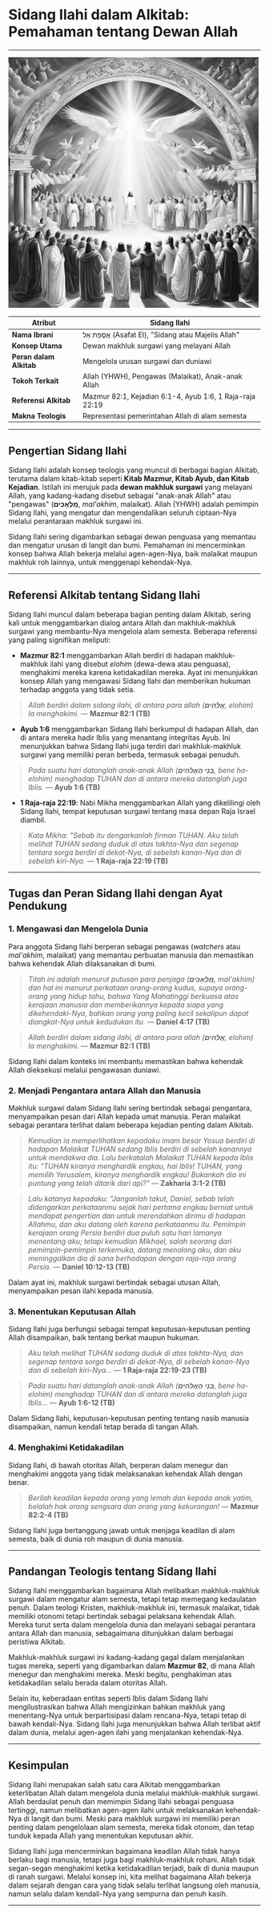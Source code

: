 # Sidang Ilahi dalam Alkitab: Pemahaman tentang Dewan Allah

---

![Ilustrasi Sidang Ilahi atau Majelis Surgawi, di mana Allah (YHWH) memimpin sekelompok makhluk surgawi, yang sering disebut sebagai anak-anak Allah atau malaikat, menggambarkan konsep pemerintahan ilahi dalam Alkitab seperti yang terlihat di Mazmur 82 dan Ayub 1](img/sidang_ilahi.jpg)

| **Atribut** | **Sidang Ilahi** |
|---|---|
| **Nama Ibrani** | אֲסֶפַת אֵל (Asafat El), "Sidang atau Majelis Allah" |
| **Konsep Utama** | Dewan makhluk surgawi yang melayani Allah |
| **Peran dalam Alkitab** | Mengelola urusan surgawi dan duniawi |
| **Tokoh Terkait** | Allah (YHWH), Pengawas (Malaikat), Anak-anak Allah |
| **Referensi Alkitab** | Mazmur 82:1, Kejadian 6:1-4, Ayub 1:6, 1 Raja-raja 22:19 |
| **Makna Teologis** | Representasi pemerintahan Allah di alam semesta |

---

## Pengertian Sidang Ilahi

Sidang Ilahi adalah konsep teologis yang muncul di berbagai bagian Alkitab, terutama dalam kitab-kitab seperti **Kitab Mazmur, Kitab Ayub, dan Kitab Kejadian**. Istilah ini merujuk pada **dewan makhluk surgawi** yang melayani Allah, yang kadang-kadang disebut sebagai "anak-anak Allah" atau "pengawas" (**מַלְאָכִים**, *mal'akhim*, malaikat). Allah (YHWH) adalah pemimpin Sidang Ilahi, yang mengatur dan mengendalikan seluruh ciptaan-Nya melalui perantaraan makhluk surgawi ini.

Sidang Ilahi sering digambarkan sebagai dewan penguasa yang memantau dan mengatur urusan di langit dan bumi. Pemahaman ini mencerminkan konsep bahwa Allah bekerja melalui agen-agen-Nya, baik malaikat maupun makhluk roh lainnya, untuk menggenapi kehendak-Nya.

---

## Referensi Alkitab tentang Sidang Ilahi

Sidang Ilahi muncul dalam beberapa bagian penting dalam Alkitab, sering kali untuk menggambarkan dialog antara Allah dan makhluk-makhluk surgawi yang membantu-Nya mengelola alam semesta. Beberapa referensi yang paling signifikan meliputi:

- **Mazmur 82:1** menggambarkan Allah berdiri di hadapan makhluk-makhluk ilahi yang disebut *elohim* (dewa-dewa atau penguasa), menghakimi mereka karena ketidakadilan mereka. Ayat ini menunjukkan konsep Allah yang mengawasi Sidang Ilahi dan memberikan hukuman terhadap anggota yang tidak setia.

> *Allah berdiri dalam sidang ilahi, di antara para allah (**אֱלֹהִים**, elohim) Ia menghakimi.*
> — **Mazmur 82:1 (TB)**

- **Ayub 1:6** menggambarkan Sidang Ilahi berkumpul di hadapan Allah, dan di antara mereka hadir Iblis yang menantang integritas Ayub. Ini menunjukkan bahwa Sidang Ilahi juga terdiri dari makhluk-makhluk surgawi yang memiliki peran berbeda, termasuk sebagai penuduh.

> *Pada suatu hari datanglah anak-anak Allah (**בְּנֵי הָאֱלֹהִים**, *bene ha-elohim*) menghadap TUHAN dan di antara mereka datanglah juga Iblis.*
> — **Ayub 1:6 (TB)**

- **1 Raja-raja 22:19**: Nabi Mikha menggambarkan Allah yang dikelilingi oleh Sidang Ilahi, tempat keputusan surgawi tentang masa depan Raja Israel diambil.

> *Kata Mikha: "Sebab itu dengarkanlah firman TUHAN. Aku telah melihat TUHAN sedang duduk di atas takhta-Nya dan segenap tentara sorga berdiri di dekat-Nya, di sebelah kanan-Nya dan di sebelah kiri-Nya.*
> — **1 Raja-raja 22:19 (TB)**

---

## Tugas dan Peran Sidang Ilahi dengan Ayat Pendukung

### 1. Mengawasi dan Mengelola Dunia

Para anggota Sidang Ilahi berperan sebagai pengawas (*watchers* atau *mal'akhim*, malaikat) yang memantau perbuatan manusia dan memastikan bahwa kehendak Allah dilaksanakan di bumi.

> *Titah ini adalah menurut putusan para penjaga (**מַלְאָכִים**, *mal'akhim*) dan hal ini menurut perkataan orang-orang kudus, supaya orang-orang yang hidup tahu, bahwa Yang Mahatinggi berkuasa atas kerajaan manusia dan memberikannya kepada siapa yang dikehendaki-Nya, bahkan orang yang paling kecil sekalipun dapat diangkat-Nya untuk kedudukan itu.*
> — **Daniel 4:17 (TB)**

> *Allah berdiri dalam sidang ilahi, di antara para allah (**אֱלֹהִים**, elohim) Ia menghakimi.*
> — **Mazmur 82:1 (TB)**

Sidang Ilahi dalam konteks ini membantu memastikan bahwa kehendak Allah dieksekusi melalui pengawasan duniawi.

### 2. Menjadi Pengantara antara Allah dan Manusia

Makhluk surgawi dalam Sidang Ilahi sering bertindak sebagai pengantara, menyampaikan pesan dari Allah kepada umat manusia. Peran malaikat sebagai perantara terlihat dalam beberapa kejadian penting dalam Alkitab.

> *Kemudian ia memperlihatkan kepadaku imam besar Yosua berdiri di hadapan Malaikat TUHAN sedang Iblis berdiri di sebelah kanannya untuk mendakwa dia. Lalu berkatalah Malaikat TUHAN kepada Iblis itu: "TUHAN kiranya menghardik engkau, hai Iblis! TUHAN, yang memilih Yerusalem, kiranya menghardik engkau! Bukankah dia ini puntung yang telah ditarik dari api?"*
> — **Zakharia 3:1-2 (TB)**

> *Lalu katanya kepadaku: "Janganlah takut, Daniel, sebab telah didengarkan perkataanmu sejak hari pertama engkau berniat untuk mendapat pengertian dan untuk merendahkan dirimu di hadapan Allahmu, dan aku datang oleh karena perkataanmu itu. Pemimpin kerajaan orang Persia berdiri dua puluh satu hari lamanya menentang aku; tetapi kemudian Mikhael, salah seorang dari pemimpin-pemimpin terkemuka, datang menolong aku, dan aku meninggalkan dia di sana berhadapan dengan raja-raja orang Persia.*
> — **Daniel 10:12-13 (TB)**

Dalam ayat ini, makhluk surgawi bertindak sebagai utusan Allah, menyampaikan pesan ilahi kepada manusia.

### 3. Menentukan Keputusan Allah

Sidang Ilahi juga berfungsi sebagai tempat keputusan-keputusan penting Allah disampaikan, baik tentang berkat maupun hukuman.

> *Aku telah melihat TUHAN sedang duduk di atas takhta-Nya, dan segenap tentara sorga berdiri di dekat-Nya, di sebelah kanan-Nya dan di sebelah kiri-Nya...*
> — **1 Raja-raja 22:19-23 (TB)**

> *Pada suatu hari datanglah anak-anak Allah (**בְּנֵי הָאֱלֹהִים**, *bene ha-elohim*) menghadap TUHAN dan di antara mereka datanglah juga Iblis...*
> — **Ayub 1:6-12 (TB)**

Dalam Sidang Ilahi, keputusan-keputusan penting tentang nasib manusia disampaikan, namun kendali tetap berada di tangan Allah.

### 4. Menghakimi Ketidakadilan

Sidang Ilahi, di bawah otoritas Allah, berperan dalam menegur dan menghakimi anggota yang tidak melaksanakan kehendak Allah dengan benar.

> *Berilah keadilan kepada orang yang lemah dan kepada anak yatim, belalah hak orang sengsara dan orang yang kekurangan!*
> — **Mazmur 82:2-4 (TB)**

Sidang Ilahi juga bertanggung jawab untuk menjaga keadilan di alam semesta, baik di dunia roh maupun di dunia manusia.

---

## Pandangan Teologis tentang Sidang Ilahi

Sidang Ilahi menggambarkan bagaimana Allah melibatkan makhluk-makhluk surgawi dalam mengatur alam semesta, tetapi tetap memegang kedaulatan penuh. Dalam teologi Kristen, makhluk-makhluk ini, termasuk malaikat, tidak memiliki otonomi tetapi bertindak sebagai pelaksana kehendak Allah. Mereka turut serta dalam mengelola dunia dan melayani sebagai perantara antara Allah dan manusia, sebagaimana ditunjukkan dalam berbagai peristiwa Alkitab.

Makhluk-makhluk surgawi ini kadang-kadang gagal dalam menjalankan tugas mereka, seperti yang digambarkan dalam **Mazmur 82**, di mana Allah menegur dan menghakimi mereka. Meski begitu, penghakiman atas ketidakadilan selalu berada dalam otoritas Allah.

Selain itu, keberadaan entitas seperti Iblis dalam Sidang Ilahi mengilustrasikan bahwa Allah mengizinkan bahkan makhluk yang menentang-Nya untuk berpartisipasi dalam rencana-Nya, tetapi tetap di bawah kendali-Nya. Sidang Ilahi juga menunjukkan bahwa Allah terlibat aktif dalam dunia, melalui agen-agen ilahi yang menjalankan kehendak-Nya.

---

## Kesimpulan

Sidang Ilahi merupakan salah satu cara Alkitab menggambarkan keterlibatan Allah dalam mengelola dunia melalui makhluk-makhluk surgawi. Allah berdaulat penuh dan memimpin Sidang Ilahi sebagai penguasa tertinggi, namun melibatkan agen-agen ilahi untuk melaksanakan kehendak-Nya di langit dan bumi. Meski para makhluk surgawi ini memiliki peran penting dalam pengelolaan alam semesta, mereka tidak otonom, dan tetap tunduk kepada Allah yang menentukan keputusan akhir.

Sidang Ilahi juga mencerminkan bagaimana keadilan Allah tidak hanya berlaku bagi manusia, tetapi juga bagi makhluk-makhluk rohani. Allah tidak segan-segan menghakimi ketika ketidakadilan terjadi, baik di dunia maupun di ranah surgawi. Melalui konsep ini, kita melihat bagaimana Allah bekerja dalam sejarah dengan cara yang tidak selalu terlihat langsung oleh manusia, namun selalu dalam kendali-Nya yang sempurna dan penuh kasih. 

---
